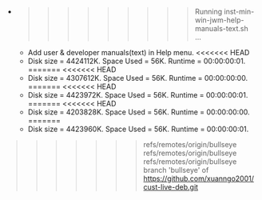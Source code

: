 * >>>>>>>>> Running inst-min-win-jwm-help-manuals-text.sh ...
  * Add user & developer manuals(text) in Help menu.
<<<<<<< HEAD
  * Disk size = 4424112K. Space Used = 56K. Runtime = 00:00:00:01.
=======
<<<<<<< HEAD
  * Disk size = 4307612K. Space Used = 56K. Runtime = 00:00:00:00.
=======
<<<<<<< HEAD
  * Disk size = 4423972K. Space Used = 56K. Runtime = 00:00:00:01.
=======
<<<<<<< HEAD
  * Disk size = 4203828K. Space Used = 56K. Runtime = 00:00:00:00.
=======
  * Disk size = 4423960K. Space Used = 56K. Runtime = 00:00:00:01.
>>>>>>> refs/remotes/origin/bullseye
>>>>>>> refs/remotes/origin/bullseye
>>>>>>> refs/remotes/origin/bullseye
>>>>>>> branch 'bullseye' of https://github.com/xuanngo2001/cust-live-deb.git
